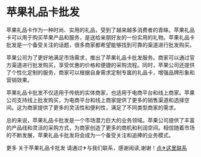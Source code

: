 # 苹果礼品卡批发

苹果礼品卡作为一种时尚、实用的礼品，受到了越来越多消费者的青睐。苹果礼品卡可以用于购买苹果产品和服务，是送给亲朋好友的一份实用的礼物。苹果礼品卡批发是一个备受关注的话题，很多商家都希望能够找到可靠的渠道进行批发购买。

苹果公司为了更好地满足市场需求，推出了苹果礼品卡批发服务。商家可以通过官方渠道进行批发购买，享受优惠的价格和便捷的采购流程。同时，苹果公司还提供了个性化定制的服务，商家可以根据自身需求定制专属的礼品卡，增强品牌形象和营销效果。

苹果礼品卡批发不仅适用于传统的实体商家，也适用于电商平台和线上商家。苹果公司支持线上批发购买，为电商平台和线上商家提供了更多的销售渠道和选择空间。这为商家提供了更多的灵活性和便利性，满足了不同类型商家的需求。

总的来说，苹果礼品卡批发是一个市场潜力巨大的业务领域。苹果公司提供了丰富的产品线和灵活的采购方式，为商家创造了更多的商机和利润空间。相信随着市场的不断发展，苹果礼品卡批发将会成为一个备受关注和追捧的业务模式。

更多 关于苹果礼品卡批发 请通过✈与我们联系，感谢阅读,谢谢！[点✈这里联系](https://111.k02.cc)